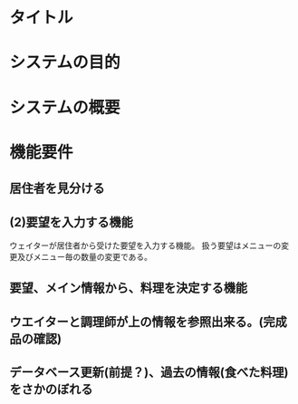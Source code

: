 
# タイトル

# システムの目的

# システムの概要

# 機能要件

## 居住者を見分ける

## (2)要望を入力する機能
ウェイターが居住者から受けた要望を入力する機能。
扱う要望はメニューの変更及びメニュー毎の数量の変更である。
## 要望、メイン情報から、料理を決定する機能

## ウエイターと調理師が上の情報を参照出来る。(完成品の確認)


## データベース更新(前提？)、過去の情報(食べた料理)をさかのぼれる
